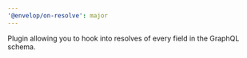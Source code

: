 ```yaml
---
'@envelop/on-resolve': major
---
```


Plugin allowing you to hook into resolves of every field in the GraphQL schema.
